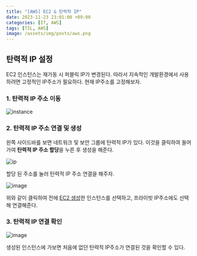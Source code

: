 ```yaml
---
title: "[AWS] EC2 & 탄력적 IP"
date: 2023-11-23 23:01:00 +09:00
categories: [IT, AWS]
tags: [TIL, AWS]
image: /assets/img/posts/aws.png
---
```


## 탄력적 IP 설정
EC2 인스턴스는 재가동 시 퍼블릭 IP가 변경된다. 따라서 지속적인 개발환경에서 사용하려면 고정적인 IP주소가 필요하다. 현재 IP주소를 고정해보자.

### 1. 탄력적 IP 주소 이동

![instance](https://github.com/honge7694/honge7694.github.io/assets/76715487/6fb8cb47-7c62-49cf-b944-a47dcc62fea9)


### 2. 탄력적 IP 주소 연결 및 생성
왼쪽 사이드바를 보면 네트워크 및 보안 그룹에 탄력적 IP가 있다. 이것을 클릭하여 들어가여 **탄력적 IP 주소 할당**을 누른 후 생성을 해준다.

![ip](https://github.com/honge7694/honge7694.github.io/assets/76715487/0db57fca-2461-472e-b85f-fe322483dfda)

할당 된 주소를 눌러 탄력적 IP 주소 연결을 해주자.

![image](https://github.com/honge7694/honge7694.github.io/assets/76715487/ef9c105c-7b01-4ef6-bed2-f6e0ed60c45c)

위와 같이 클릭하여 전에 [EC2 생성](https://honge7694.github.io/posts/aws-ec2-start/)한 인스턴스를 선택하고, 프라이빗 IP주소에도 선택해 연결해준다.

### 3. 탄력적 IP 연결 확인

![image](https://github.com/honge7694/honge7694.github.io/assets/76715487/e44c3e49-5108-458b-8591-c1f76ed1afb0)

생성된 인스턴스에 가보면 처음에 없던 탄력적 IP주소가 연결된 것을 확인할 수 있다.

